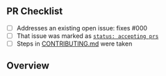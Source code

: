 <!-- 👋 Hi, thanks for sending a PR to await-lazy-properties! 😴
Please fill out all fields below and make sure each item is true and [x] checked.
Otherwise we may not be able to review your PR. -->

## PR Checklist

- [ ] Addresses an existing open issue: fixes #000
- [ ] That issue was marked as [`status: accepting prs`](https://github.com/JoshuaKGoldberg/await-lazy-properties/issues?q=is%3Aopen+is%3Aissue+label%3A%22status%3A+accepting+prs%22)
- [ ] Steps in [CONTRIBUTING.md](https://github.com/JoshuaKGoldberg/await-lazy-properties/blob/main/.github/CONTRIBUTING.md) were taken

## Overview

<!-- Description of what is changed and how the code change does that. -->
